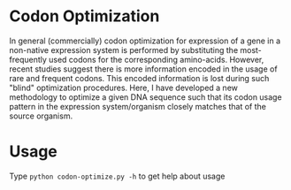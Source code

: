 Codon Optimization
==================

In general (commercially) codon optimization for expression of a gene in a non-native expression system is performed by substituting the most-frequently used codons for the corresponding amino-acids. However, recent studies suggest there is more information encoded in the usage of rare and frequent codons. This encoded information is lost during such "blind" optimization procedures. Here, I have developed a new methodology to optimize a given DNA sequence such that its codon usage pattern in the expression system/organism closely matches that of the source organism.

Usage
=====
Type
`python codon-optimize.py -h` 
to get help about usage
